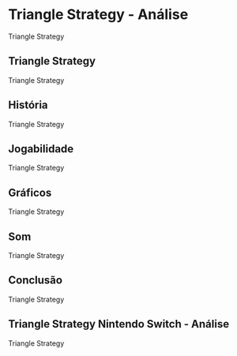 ---
---

# Triangle Strategy - Análise

Triangle Strategy

## Triangle Strategy

Triangle Strategy

## História

Triangle Strategy

## Jogabilidade

Triangle Strategy

## Gráficos

Triangle Strategy

## Som

Triangle Strategy

## Conclusão

Triangle Strategy

## Triangle Strategy Nintendo Switch - Análise

Triangle Strategy
